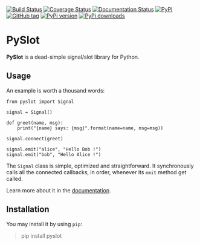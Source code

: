 [![Build Status](https://travis-ci.org/ereOn/pyslot.svg?branch=master)](https://travis-ci.org/ereOn/pyslot)
[![Coverage Status](https://coveralls.io/repos/ereOn/pyslot/badge.svg?branch=master&service=github)](https://coveralls.io/github/ereOn/pyslot?branch=master)
[![Documentation Status](https://readthedocs.org/projects/pyslot/badge/?version=latest)](http://pyslot.readthedocs.org/en/latest/?badge=latest)
[![PyPI](https://img.shields.io/pypi/pyversions/pyslot.svg)](https://pypi.python.org/pypi/pyslot/1.0.0)
[![GitHub tag](https://img.shields.io/github/tag/ereOn/pyslot.svg)](https://github.com/ereOn/pyslot)
[![PyPi version](https://img.shields.io/pypi/v/pyslot.svg)](https://pypi.python.org/pypi/pyslot/1.0.0)
[![PyPi downloads](https://img.shields.io/pypi/dm/pyslot.svg)](https://pypi.python.org/pypi/pyslot/1.0.0)

# PySlot

**PySlot** is a dead-simple signal/slot library for Python.

## Usage

An example is worth a thousand words:

    from pyslot import Signal

    signal = Signal()

    def greet(name, msg):
        print("{name} says: {msg}".format(name=name, msg=msg))

    signal.connect(greet)

    signal.emit("alice", "Hello Bob !")
    signal.emit("bob", "Hello Alice !")

The `Signal` class is simple, optimized and straightforward. It synchronously
calls all the connected callbacks, in order, whenever its `emit` method get
called.

Learn more about it in the
[documentation](https://readthedocs.org/projects/pyslot/badge/?version=latest).

## Installation

You may install it by using `pip`:

> pip install pyslot
